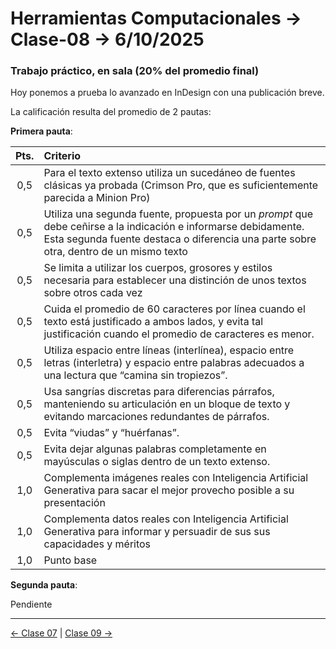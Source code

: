 # Herramientas Computacionales → Clase-08 → 6/10/2025

### Trabajo práctico, en sala (20% del promedio final)

Hoy ponemos a prueba lo avanzado en InDesign con una publicación breve.

La calificación resulta del promedio de 2 pautas: 

**Primera pauta**:

| Pts. | Criterio |
|:----:|:-----------------|
| 0,5 | Para el texto extenso utiliza un sucedáneo de fuentes clásicas ya probada (Crimson Pro, que es suficientemente parecida a Minion Pro) |
| 0,5 | Utiliza una segunda fuente, propuesta por un *prompt* que debe ceñirse a la indicación e informarse debidamente. Esta segunda fuente destaca o diferencia una parte sobre otra, dentro de un mismo texto |
| 0,5 | Se limita a utilizar los cuerpos, grosores y estilos necesaria para establecer una distinción de unos textos sobre otros cada vez |
| 0,5 | Cuida el promedio de 60 caracteres por línea cuando el texto está justificado a ambos lados, y evita tal justificación cuando el promedio de caracteres es menor. |
| 0,5 | Utiliza espacio entre líneas (interlínea), espacio entre letras (interletra) y espacio entre palabras adecuados a una lectura que “camina sin tropiezos”. |
| 0,5 | Usa sangrías discretas para diferencias párrafos, manteniendo su articulación en un bloque de texto y evitando marcaciones redundantes de párrafos. |
| 0,5 | Evita “viudas” y “huérfanas”. |
| 0,5 |  Evita dejar algunas palabras completamente en mayúsculas o siglas dentro de un texto extenso. |
| 1,0 | Complementa imágenes reales con Inteligencia Artificial Generativa para sacar el mejor provecho posible a su presentación | 
| 1,0 | Complementa datos reales con Inteligencia Artificial Generativa para informar y persuadir de sus sus capacidades y méritos |
| 1,0 | Punto base |

**Segunda pauta**:

Pendiente

- - - - - 

[← Clase 07](https://github.com/profesorfaco/herramientas/tree/main/clase-07) | [Clase 09 →](https://github.com/profesorfaco/herramientas/tree/main/clase-09)
